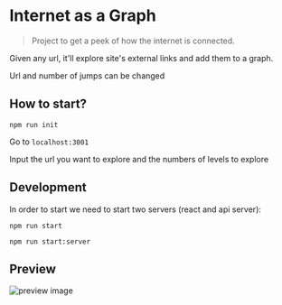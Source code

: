 # Internet as a Graph
> Project to get a peek of how the internet is connected.

Given any url, it'll explore site's external links and add them to a graph.

Url and number of jumps can be changed

## How to start?
```console
npm run init
```

Go to `localhost:3001`

Input the url you want to explore and the numbers of levels to explore

## Development
In order to start we need to start two servers (react and api server):

`npm run start`

`npm run start:server`

## Preview
![preview image](https://user-images.githubusercontent.com/5644164/89983245-080d9100-dc2c-11ea-864e-ffd451521578.png)